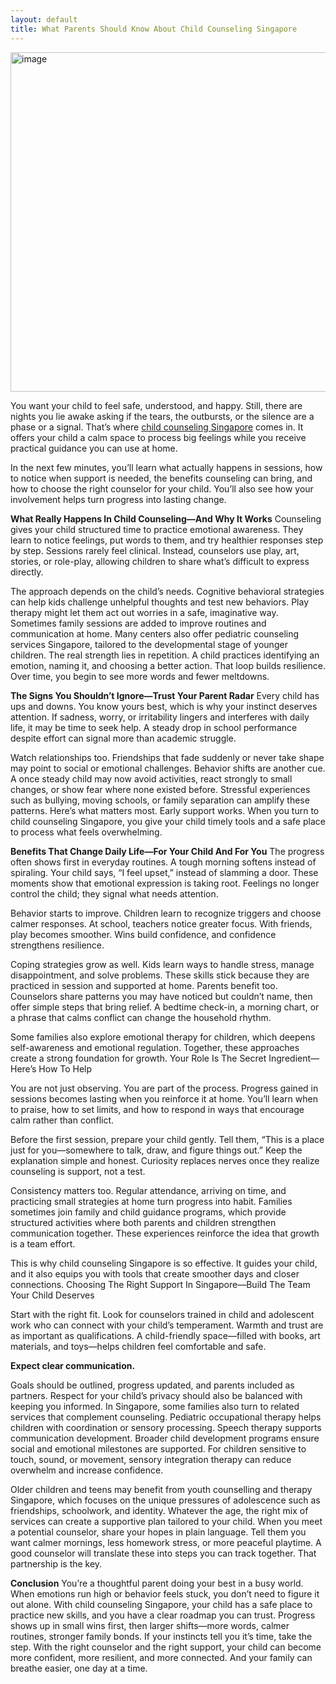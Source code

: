 ```yaml
---
layout: default
title: What Parents Should Know About Child Counseling Singapore
---
```

<img width="810" height="543" alt="image" src="https://github.com/user-attachments/assets/a7445c02-5491-4c26-861d-26d0d1b7566c" />

You want your child to feel safe, understood, and happy. Still, there are nights you lie awake asking if the tears, the outbursts, or the silence are a phase or a signal. That’s where [child counseling Singapore](url) comes in. It offers your child a calm space to process big feelings while you receive practical guidance you can use at home.

In the next few minutes, you’ll learn what actually happens in sessions, how to notice when support is needed, the benefits counseling can bring, and how to choose the right counselor for your child. You’ll also see how your involvement helps turn progress into lasting change.

**What Really Happens In Child Counseling—And Why It Works**
Counseling gives your child structured time to practice emotional awareness. They learn to notice feelings, put words to them, and try healthier responses step by step. Sessions rarely feel clinical. Instead, counselors use play, art, stories, or role-play, allowing children to share what’s difficult to express directly.

The approach depends on the child’s needs. Cognitive behavioral strategies can help kids challenge unhelpful thoughts and test new behaviors. Play therapy might let them act out worries in a safe, imaginative way. Sometimes family sessions are added to improve routines and communication at home. Many centers also offer pediatric counseling services Singapore, tailored to the developmental stage of younger children.
The real strength lies in repetition. A child practices identifying an emotion, naming it, and choosing a better action. That loop builds resilience. Over time, you begin to see more words and fewer meltdowns.

**The Signs You Shouldn’t Ignore—Trust Your Parent Radar**
Every child has ups and downs. You know yours best, which is why your instinct deserves attention. If sadness, worry, or irritability lingers and interferes with daily life, it may be time to seek help. A steady drop in school performance despite effort can signal more than academic struggle.

Watch relationships too. Friendships that fade suddenly or never take shape may point to social or emotional challenges. Behavior shifts are another cue. A once steady child may now avoid activities, react strongly to small changes, or show fear where none existed before. Stressful experiences such as bullying, moving schools, or family separation can amplify these patterns.
Here’s what matters most. Early support works. When you turn to child counseling Singapore, you give your child timely tools and a safe place to process what feels overwhelming.

**Benefits That Change Daily Life—For Your Child And For You**
The progress often shows first in everyday routines. A tough morning softens instead of spiraling. Your child says, “I feel upset,” instead of slamming a door. These moments show that emotional expression is taking root. Feelings no longer control the child; they signal what needs attention.

Behavior starts to improve. Children learn to recognize triggers and choose calmer responses. At school, teachers notice greater focus. With friends, play becomes smoother. Wins build confidence, and confidence strengthens resilience.

Coping strategies grow as well. Kids learn ways to handle stress, manage disappointment, and solve problems. These skills stick because they are practiced in session and supported at home. Parents benefit too. Counselors share patterns you may have noticed but couldn’t name, then offer simple steps that bring relief. A bedtime check-in, a morning chart, or a phrase that calms conflict can change the household rhythm.

Some families also explore emotional therapy for children, which deepens self-awareness and emotional regulation. Together, these approaches create a strong foundation for growth.
Your Role Is The Secret Ingredient—Here’s How To Help

You are not just observing. You are part of the process. Progress gained in sessions becomes lasting when you reinforce it at home. You’ll learn when to praise, how to set limits, and how to respond in ways that encourage calm rather than conflict.

Before the first session, prepare your child gently. Tell them, “This is a place just for you—somewhere to talk, draw, and figure things out.” Keep the explanation simple and honest. Curiosity replaces nerves once they realize counseling is support, not a test.

Consistency matters too. Regular attendance, arriving on time, and practicing small strategies at home turn progress into habit. Families sometimes join family and child guidance programs, which provide structured activities where both parents and children strengthen communication together. These experiences reinforce the idea that growth is a team effort.

This is why child counseling Singapore is so effective. It guides your child, and it also equips you with tools that create smoother days and closer connections.
Choosing The Right Support In Singapore—Build The Team Your Child Deserves

Start with the right fit. Look for counselors trained in child and adolescent work who can connect with your child’s temperament. Warmth and trust are as important as qualifications. A child-friendly space—filled with books, art materials, and toys—helps children feel comfortable and safe.

**Expect clear communication.**

Goals should be outlined, progress updated, and parents included as partners. Respect for your child’s privacy should also be balanced with keeping you informed.
In Singapore, some families also turn to related services that complement counseling. Pediatric occupational therapy helps children with coordination or sensory processing. Speech therapy supports communication development. Broader child development programs ensure social and emotional milestones are supported. For children sensitive to touch, sound, or movement, sensory integration therapy can reduce overwhelm and increase confidence.

Older children and teens may benefit from youth counselling and therapy Singapore, which focuses on the unique pressures of adolescence such as friendships, schoolwork, and identity. Whatever the age, the right mix of services can create a supportive plan tailored to your child.
When you meet a potential counselor, share your hopes in plain language. Tell them you want calmer mornings, less homework stress, or more peaceful playtime. A good counselor will translate these into steps you can track together. That partnership is the key.

**Conclusion**
You’re a thoughtful parent doing your best in a busy world. When emotions run high or behavior feels stuck, you don’t need to figure it out alone. With child counseling Singapore, your child has a safe place to practice new skills, and you have a clear roadmap you can trust. Progress shows up in small wins first, then larger shifts—more words, calmer routines, stronger family bonds.
If your instincts tell you it’s time, take the step. With the right counselor and the right support, your child can become more confident, more resilient, and more connected. And your family can breathe easier, one day at a time.
